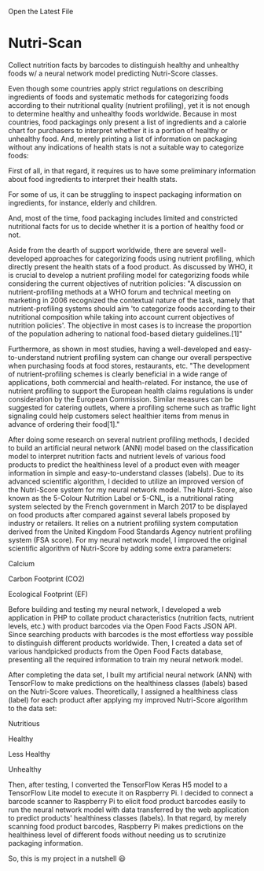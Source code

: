 Open the Latest File

# Nutri-Scan

Collect nutrition facts by barcodes to distinguish healthy and unhealthy foods w/ a neural network model predicting Nutri-Score classes.

Even though some countries apply strict regulations on describing ingredients of foods and systematic methods for categorizing foods according to their nutritional quality (nutrient profiling), yet it is not enough to determine healthy and unhealthy foods worldwide. Because in most countries, food packagings only present a list of ingredients and a calorie chart for purchasers to interpret whether it is a portion of healthy or unhealthy food. And, merely printing a list of information on packaging without any indications of health stats is not a suitable way to categorize foods:

First of all, in that regard, it requires us to have some preliminary information about food ingredients to interpret their health stats.

For some of us, it can be struggling to inspect packaging information on ingredients, for instance, elderly and children.

And, most of the time, food packaging includes limited and constricted nutritional facts for us to decide whether it is a portion of healthy food or not.

Aside from the dearth of support worldwide, there are several well-developed approaches for categorizing foods using nutrient profiling, which directly present the health stats of a food product. As discussed by WHO, it is crucial to develop a nutrient profiling model for categorizing foods while considering the current objectives of nutrition policies: "A discussion on nutrient-profiling methods at a WHO forum and technical meeting on marketing in 2006 recognized the contextual nature of the task, namely that nutrient-profiling systems should aim 'to categorize foods according to their nutritional composition while taking into account current objectives of nutrition policies'. The objective in most cases is to increase the proportion of the population adhering to national food-based dietary guidelines.[1]"

Furthermore, as shown in most studies, having a well-developed and easy-to-understand nutrient profiling system can change our overall perspective when purchasing foods at food stores, restaurants, etc. "The development of nutrient-profiling schemes is clearly beneficial in a wide range of applications, both commercial and health-related. For instance, the use of nutrient profiling to support the European health claims regulations is under consideration by the European Commission. Similar measures can be suggested for catering outlets, where a profiling scheme such as traffic light signaling could help customers select healthier items from menus in advance of ordering their food[1]."

After doing some research on several nutrient profiling methods, I decided to build an artificial neural network (ANN) model based on the classification model to interpret nutrition facts and nutrient levels of various food products to predict the healthiness level of a product even with meager information in simple and easy-to-understand classes (labels). Due to its advanced scientific algorithm, I decided to utilize an improved version of the Nutri-Score system for my neural network model. The Nutri-Score, also known as the 5-Colour Nutrition Label or 5-CNL, is a nutritional rating system selected by the French government in March 2017 to be displayed on food products after compared against several labels proposed by industry or retailers. It relies on a nutrient profiling system computation derived from the United Kingdom Food Standards Agency nutrient profiling system (FSA score). For my neural network model, I improved the original scientific algorithm of Nutri-Score by adding some extra parameters:

Calcium

Carbon Footprint (CO2)

Ecological Footprint (EF)

Before building and testing my neural network, I developed a web application in PHP to collate product characteristics (nutrition facts, nutrient levels, etc.) with product barcodes via the Open Food Facts JSON API. Since searching products with barcodes is the most effortless way possible to distinguish different products worldwide. Then, I created a data set of various handpicked products from the Open Food Facts database, presenting all the required information to train my neural network model.

After completing the data set, I built my artificial neural network (ANN) with TensorFlow to make predictions on the healthiness classes (labels) based on the Nutri-Score values. Theoretically, I assigned a healthiness class (label) for each product after applying my improved Nutri-Score algorithm to the data set:

Nutritious

Healthy

Less Healthy

Unhealthy

Then, after testing, I converted the TensorFlow Keras H5 model to a TensorFlow Lite model to execute it on Raspberry Pi. I decided to connect a barcode scanner to Raspberry Pi to elicit food product barcodes easily to run the neural network model with data transferred by the web application to predict products' healthiness classes (labels). In that regard, by merely scanning food product barcodes, Raspberry Pi makes predictions on the healthiness level of different foods without needing us to scrutinize packaging information.

So, this is my project in a nutshell 😃
